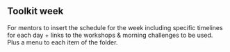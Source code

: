 ## Toolkit week

For mentors to insert the schedule for the week including specific timelines for each day + links to the
workshops & morning challenges to be used. Plus a menu to each item of the folder.
